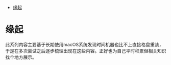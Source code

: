 <!--ts-->
* [缘起](#缘起)

<!-- Created by https://github.com/ekalinin/github-markdown-toc -->
<!-- Added by: runner, at: Tue Jul 19 14:45:45 UTC 2022 -->

<!--te-->
# 缘起

此系列内容主要基于长期使用macOS系统发现时间机器也比不上直接格盘重装，于是在多次尝试之后逐步梳理出现在这些内容。正好也为自己平时积累但相关知识找个地方展示。